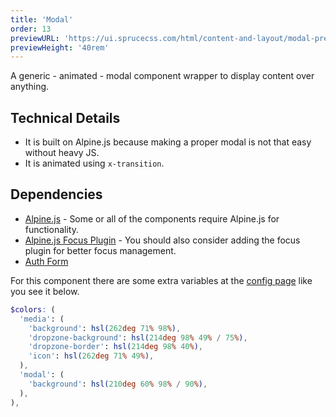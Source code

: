 ```yaml
---
title: 'Modal'
order: 13
previewURL: 'https://ui.sprucecss.com/html/content-and-layout/modal-preview.html'
previewHeight: '40rem'
---
```


<p class="lead">A generic - animated - modal component wrapper to display content over anything.</p>

## Technical Details

- It is built on Alpine.js because making a proper modal is not that easy without heavy JS.
- It is animated using `x-transition`.

## Dependencies

- [Alpine.js](https://alpinejs.dev/) - Some or all of the components require Alpine.js for functionality.
- [Alpine.js Focus Plugin](https://alpinejs.dev/plugins/focus) - You should also consider adding the focus plugin for better focus management.
- [Auth Form](/ui/form/auth/)

<Notification type="info">For this component there are some extra variables at the <a href="/ui/getting-started/config/">config page</a> like you see it below.</Notification>

```scss
$colors: (
  'media': (
    'background': hsl(262deg 71% 98%),
    'dropzone-background': hsl(214deg 98% 49% / 75%),
    'dropzone-border': hsl(214deg 98% 40%),
    'icon': hsl(262deg 71% 49%),
  ),
  'modal': (
    'background': hsl(210deg 60% 98% / 90%),
  ),
),
```
